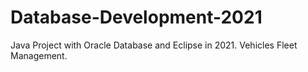 # Database-Development-2021
Java Project with Oracle Database and Eclipse in 2021. Vehicles Fleet Management.
